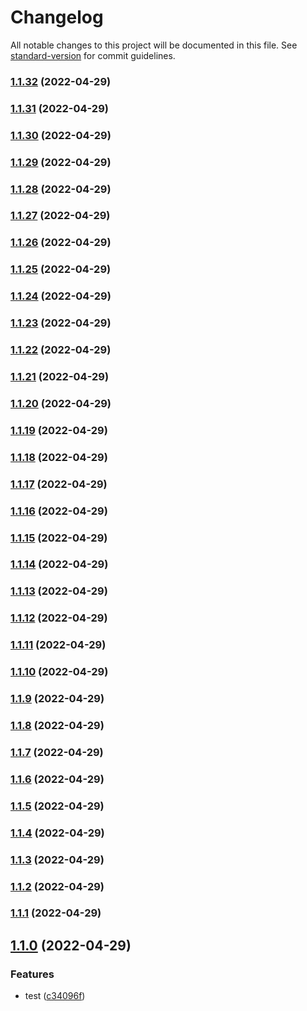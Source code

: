 # Changelog

All notable changes to this project will be documented in this file. See [standard-version](https://github.com/conventional-changelog/standard-version) for commit guidelines.

### [1.1.32](https://github.com/lexedwards/testpkg/compare/v1.1.31...v1.1.32) (2022-04-29)

### [1.1.31](https://github.com/lexedwards/testpkg/compare/v1.1.30...v1.1.31) (2022-04-29)

### [1.1.30](https://github.com/lexedwards/testpkg/compare/v1.1.29...v1.1.30) (2022-04-29)

### [1.1.29](https://github.com/lexedwards/testpkg/compare/v1.1.28...v1.1.29) (2022-04-29)

### [1.1.28](https://github.com/lexedwards/testpkg/compare/v1.1.27...v1.1.28) (2022-04-29)

### [1.1.27](https://github.com/lexedwards/testpkg/compare/v1.1.26...v1.1.27) (2022-04-29)

### [1.1.26](https://github.com/lexedwards/testpkg/compare/v1.1.25...v1.1.26) (2022-04-29)

### [1.1.25](https://github.com/lexedwards/testpkg/compare/v1.1.24...v1.1.25) (2022-04-29)

### [1.1.24](https://github.com/lexedwards/testpkg/compare/v1.1.23...v1.1.24) (2022-04-29)

### [1.1.23](https://github.com/lexedwards/testpkg/compare/v1.1.22...v1.1.23) (2022-04-29)

### [1.1.22](https://github.com/lexedwards/testpkg/compare/v1.1.21...v1.1.22) (2022-04-29)

### [1.1.21](https://github.com/lexedwards/testpkg/compare/v1.1.20...v1.1.21) (2022-04-29)

### [1.1.20](https://github.com/lexedwards/testpkg/compare/v1.1.19...v1.1.20) (2022-04-29)

### [1.1.19](https://github.com/lexedwards/testpkg/compare/v1.1.18...v1.1.19) (2022-04-29)

### [1.1.18](https://github.com/lexedwards/testpkg/compare/v1.1.17...v1.1.18) (2022-04-29)

### [1.1.17](https://github.com/lexedwards/testpkg/compare/v1.1.16...v1.1.17) (2022-04-29)

### [1.1.16](https://github.com/lexedwards/testpkg/compare/v1.1.15...v1.1.16) (2022-04-29)

### [1.1.15](https://github.com/lexedwards/testpkg/compare/v1.1.14...v1.1.15) (2022-04-29)

### [1.1.14](https://github.com/lexedwards/testpkg/compare/v1.1.13...v1.1.14) (2022-04-29)

### [1.1.13](https://github.com/lexedwards/testpkg/compare/v1.1.12...v1.1.13) (2022-04-29)

### [1.1.12](https://github.com/lexedwards/testpkg/compare/v1.1.11...v1.1.12) (2022-04-29)

### [1.1.11](https://github.com/lexedwards/testpkg/compare/v1.1.10...v1.1.11) (2022-04-29)

### [1.1.10](https://github.com/lexedwards/testpkg/compare/v1.1.9...v1.1.10) (2022-04-29)

### [1.1.9](https://github.com/lexedwards/testpkg/compare/v1.1.8...v1.1.9) (2022-04-29)

### [1.1.8](https://github.com/lexedwards/testpkg/compare/v1.1.7...v1.1.8) (2022-04-29)

### [1.1.7](https://github.com/lexedwards/testpkg/compare/v1.1.6...v1.1.7) (2022-04-29)

### [1.1.6](https://github.com/lexedwards/testpkg/compare/v1.1.5...v1.1.6) (2022-04-29)

### [1.1.5](https://github.com/lexedwards/testpkg/compare/v1.1.4...v1.1.5) (2022-04-29)

### [1.1.4](https://github.com/lexedwards/testpkg/compare/v1.1.3...v1.1.4) (2022-04-29)

### [1.1.3](https://github.com/lexedwards/testpkg/compare/v1.1.2...v1.1.3) (2022-04-29)

### [1.1.2](https://github.com/lexedwards/testpkg/compare/v1.1.1...v1.1.2) (2022-04-29)

### [1.1.1](https://github.com/lexedwards/testpkg/compare/v1.1.0...v1.1.1) (2022-04-29)

## [1.1.0](https://github.com/lexedwards/testpkg/compare/v1.0.0...v1.1.0) (2022-04-29)


### Features

* test ([c34096f](https://github.com/lexedwards/testpkg/commit/c34096f59fa693a88cd94b1597f46429cee81a9d))
